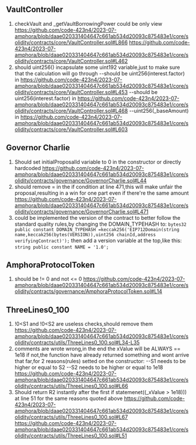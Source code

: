 ## VaultController
1) checkVault and _getVaultBorrowingPower could be only view
https://github.com/code-423n4/2023-07-amphora/blob/daae020331404647c661ab534d20093c875483e1/core/solidity/contracts/core/VaultController.sol#L866
https://github.com/code-423n4/2023-07-amphora/blob/daae020331404647c661ab534d20093c875483e1/core/solidity/contracts/core/VaultController.sol#L462
2) should uint256() incapsulate some uint192 variable,just to make sure that the calculation will go through
--should be uint256(interest.factor) in https://github.com/code-423n4/2023-07-amphora/blob/daae020331404647c661ab534d20093c875483e1/core/solidity/contracts/core/VaultController.sol#L453
--should be uint256(interest.factor) in https://github.com/code-423n4/2023-07-amphora/blob/daae020331404647c661ab534d20093c875483e1/core/solidity/contracts/core/VaultController.sol#L468
--uint256(_baseAmount) in https://github.com/code-423n4/2023-07-amphora/blob/daae020331404647c661ab534d20093c875483e1/core/solidity/contracts/core/VaultController.sol#L603
## Governor Charlie
1) Should set initialProposalId variable to 0 in the constructor or directly hardcoded
https://github.com/code-423n4/2023-07-amphora/blob/daae020331404647c661ab534d20093c875483e1/core/solidity/contracts/governance/GovernorCharlie.sol#L44
2) should remove = in the if condition at line 471,this will make unfair the proposal,resulting in a win for one part even if there're the same amount
https://github.com/code-423n4/2023-07-amphora/blob/daae020331404647c661ab534d20093c875483e1/core/solidity/contracts/governance/GovernorCharlie.sol#L471
3) could be implemented the version of the contract to better follow the standard quality rules,by changing the DOMAIN_TYPEHASH to:
``bytes32 public constant DOMAIN_TYPEHASH =keccak256('EIP712Domain(string name,keccak256(bytes(VERSION)),uint256 chainId,address verifyingContract)');``
then add a version variable at the top,like this:
``string public constant NAME = '1.0';``
## AmphoraProtocolToken
1) should be != 0 and not <= 0
https://github.com/code-423n4/2023-07-amphora/blob/daae020331404647c661ab534d20093c875483e1/core/solidity/contracts/governance/AmphoraProtocolToken.sol#L14
## ThreeLines0_100
1) !0<S1 and !0<S2 are useless checks,should remove them
https://github.com/code-423n4/2023-07-amphora/blob/daae020331404647c661ab534d20093c875483e1/core/solidity/contracts/utils/ThreeLines0_100.sol#L34-L35
2) comments are wrote wrong,in the end the xValue will be ALWAYS == 1e18 if not,the function have already returned something and wont arrive that far,for 2 reasons(rules) setted on the constructor:
--S1 needs to be higher or equal to S2
--S2 needs to be higher or equal to 1e18
https://github.com/code-423n4/2023-07-amphora/blob/daae020331404647c661ab534d20093c875483e1/core/solidity/contracts/utils/ThreeLines0_100.sol#L66
3) Should return R2 instantly after the first if statemenet((_xValue > 1e18))) at line 51 for the same reasons quoted above
https://github.com/code-423n4/2023-07-amphora/blob/daae020331404647c661ab534d20093c875483e1/core/solidity/contracts/utils/ThreeLines0_100.sol#L67
https://github.com/code-423n4/2023-07-amphora/blob/daae020331404647c661ab534d20093c875483e1/core/solidity/contracts/utils/ThreeLines0_100.sol#L51